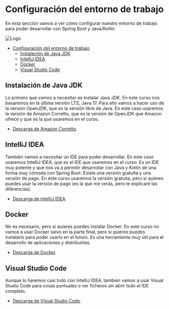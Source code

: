 # Configuración del entorno de trabajo

En esta sección vamos a ver cómo configurar nuestro entorno de trabajo para poder desarrollar con Spring Boot y Java/Kotlin.

![Logo](https://javadeveloperzone.com/wp-content/uploads/2017/12/spring-boot-development-tips-1024x488.jpg)

- [Configuración del entorno de trabajo](#configuración-del-entorno-de-trabajo)
  - [Instalación de Java JDK](#instalación-de-java-jdk)
  - [IntelliJ IDEA](#intellij-idea)
  - [Docker](#docker)
  - [Visual Studio Code](#visual-studio-code)


## Instalación de Java JDK 
Lo primero que vamos a necesitar es instalar Java JDK. En este curso nos basaremos en la última versión LTS, Java 17. Para ello vamos a hacer uso de la versión OpenJDK, que es la versión libre de Java. En este caso usaremos la versión de Amazon Corretto, que es la versión de OpenJDK que Amazon ofrece y que es la que usaremos en el curso.
- [Descarga de Amazon Corretto](https://docs.aws.amazon.com/corretto/latest/corretto-17-ug/downloads-list.html).

## IntelliJ IDEA
También vamos a necesitar un IDE para poder desarrollar. En este caso usaremos IntelliJ IDEA, que es el IDE que usaremos en el curso. Es un IDE muy potente y que nos va a permitir desarrollar con Java y Kotlin de una forma muy cómoda con Spring Boot. Existe una versión gratuita y una versión de pago. En este curso usaremos la versión gratuita, pero si quieres puedes usar la versión de pago (es la que me verás, pero te explicaré las diferencias).
- [Descarga de IntelliJ IDEA](https://www.jetbrains.com/es-es/idea/download).

## Docker
No es necesario, pero si quieres puedes instalar Docker. En este curso no vamos a usar Docker salvo en la parte final, pero si quieres puedes instalarlo para poder usarlo en el futuro. Es una herramienta muy útil para el desarrollo de aplicaciones y distribuirlas.
- [Descarga de Docker](https://www.docker.com/products/docker-desktop).

## Visual Studio Code
Aunque lo haremos casi todo con IntelliJ IDEA, también vamos a usar Visual Studio Code para cosas puntuales o ver ficheros sin abrir todo el IDE completo.
- [Descarga de Visual Studio Code](https://code.visualstudio.com/download).